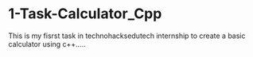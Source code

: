 # 1-Task-Calculator_Cpp
This is my fisrst task in technohacksedutech internship to create a basic calculator using c++.....
